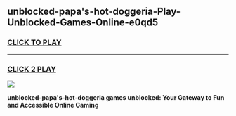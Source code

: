 
## unblocked-papa's-hot-doggeria-Play-Unblocked-Games-Online-e0qd5
<h3>
<a href="https://premium76.site?title=unblocked-papa's-hot-doggeria&ref=24A">CLICK TO PLAY</a></h3>
<hr>

<h3>
<a href="https://premium76.site?title=unblocked-papa's-hot-doggeria&ref=24A">CLICK 2 PLAY</a>
  
</h3>

<a href="https://premium76.site?title=unblocked-papa's-hot-doggeria&ref=24A"><img src="https://clearcache.store/games.png"></a>


**unblocked-papa's-hot-doggeria games unblocked: Your Gateway to Fun and Accessible Online Gaming**
